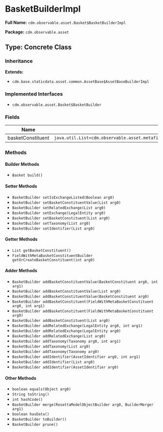 # BasketBuilderImpl

**Full Name:** `cdm.observable.asset.Basket$BasketBuilderImpl`

**Package:** `cdm.observable.asset`

## Type: Concrete Class

### Inheritance

**Extends:**
- `cdm.base.staticdata.asset.common.AssetBase$AssetBaseBuilderImpl`

### Implemented Interfaces

- `cdm.observable.asset.Basket$BasketBuilder`

### Fields

| Name | Type | Description |
|------|------|-------------|
| basketConstituent | `java.util.List<cdm.observable.asset.metafields.FieldWithMetaBasketConstituent$FieldWithMetaBasketConstituentBuilder>` |  |

### Methods

#### Builder Methods

- `Basket build()`

#### Setter Methods

- `BasketBuilder setIsExchangeListed(Boolean arg0)`
- `BasketBuilder setBasketConstituentValue(List arg0)`
- `BasketBuilder setRelatedExchange(List arg0)`
- `BasketBuilder setExchange(LegalEntity arg0)`
- `BasketBuilder setBasketConstituent(List arg0)`
- `BasketBuilder setTaxonomy(List arg0)`
- `BasketBuilder setIdentifier(List arg0)`

#### Getter Methods

- `List getBasketConstituent()`
- `FieldWithMetaBasketConstituentBuilder getOrCreateBasketConstituent(int arg0)`

#### Adder Methods

- `BasketBuilder addBasketConstituentValue(BasketConstituent arg0, int arg1)`
- `BasketBuilder addBasketConstituentValue(List arg0)`
- `BasketBuilder addBasketConstituentValue(BasketConstituent arg0)`
- `BasketBuilder addBasketConstituent(FieldWithMetaBasketConstituent arg0, int arg1)`
- `BasketBuilder addBasketConstituent(FieldWithMetaBasketConstituent arg0)`
- `BasketBuilder addBasketConstituent(List arg0)`
- `BasketBuilder addRelatedExchange(LegalEntity arg0, int arg1)`
- `BasketBuilder addRelatedExchange(LegalEntity arg0)`
- `BasketBuilder addRelatedExchange(List arg0)`
- `BasketBuilder addTaxonomy(Taxonomy arg0, int arg1)`
- `BasketBuilder addTaxonomy(List arg0)`
- `BasketBuilder addTaxonomy(Taxonomy arg0)`
- `BasketBuilder addIdentifier(AssetIdentifier arg0, int arg1)`
- `BasketBuilder addIdentifier(List arg0)`
- `BasketBuilder addIdentifier(AssetIdentifier arg0)`

#### Other Methods

- `boolean equals(Object arg0)`
- `String toString()`
- `int hashCode()`
- `BasketBuilder merge(RosettaModelObjectBuilder arg0, BuilderMerger arg1)`
- `boolean hasData()`
- `BasketBuilder toBuilder()`
- `BasketBuilder prune()`

